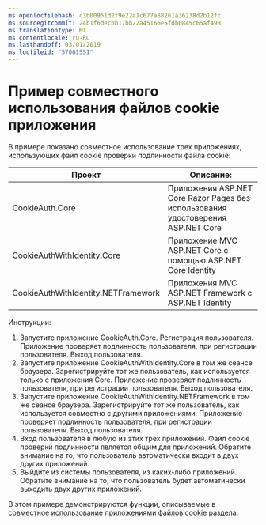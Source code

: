 ```yaml
---
ms.openlocfilehash: c3b00951d2f9e22a1c677a88261a36238d2b12fc
ms.sourcegitcommit: 24b1f6decbb17bb22a45166e5fdb0845c65af498
ms.translationtype: MT
ms.contentlocale: ru-RU
ms.lasthandoff: 03/01/2019
ms.locfileid: "57061551"
---
```

# <a name="cookie-sharing-sample-app"></a>Пример совместного использования файлов cookie приложения

В примере показано совместное использование трех приложениях, использующих файл cookie проверки подлинности файла cookie:

| Проект                             | Описание: |
| ----------------------------------- | ----------- |
| CookieAuth.Core                     | Приложения ASP.NET Core Razor Pages без использования удостоверения ASP.NET Core |
| CookieAuthWithIdentity.Core         | Приложение MVC ASP.NET Core с помощью ASP.NET Core Identity |
| CookieAuthWithIdentity.NETFramework | Приложения MVC ASP.NET Framework с ASP.NET Identity |

Инструкции:

1. Запустите приложение CookieAuth.Core. Регистрация пользователя. Приложение проверяет подлинность пользователя, при регистрации пользователя. Выход пользователя.
1. Запустите приложение CookieAuthWithIdentity.Core в том же сеансе браузера. Зарегистрируйте тот же пользователь, как используется только с приложения Core. Приложение проверяет подлинность пользователя, при регистрации пользователя. Выход пользователя.
1. Запустите приложение CookieAuthWithIdentity.NETFramework в том же сеансе браузера. Зарегистрируйте тот же пользователь, как используется совместно с другими приложениями. Приложение проверяет подлинность пользователя, при регистрации пользователя. Выход пользователя.
1. Вход пользователя в любую из этих трех приложений. Файл cookie проверки подлинности является общим для приложений. Обратите внимание на то, что пользователь автоматически входит в двух других приложений.
1. Выйдите из системы пользователя, из каких-либо приложений. Обратите внимание на то, что пользователь будет автоматически выходить двух других приложений.

В этом примере демонстрируются функции, описываемые в [совместное использование приложениями файлов cookie](https://docs.microsoft.com/aspnet/core/security/cookie-sharing) раздела.
